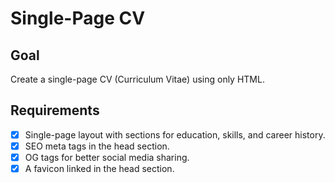 # Single-Page CV

## Goal

Create a single-page CV (Curriculum Vitae) using only HTML.

## Requirements

- [x] Single-page layout with sections for education, skills, and career history.
- [x] SEO meta tags in the head section.
- [x] OG tags for better social media sharing.
- [x] A favicon linked in the head section.
